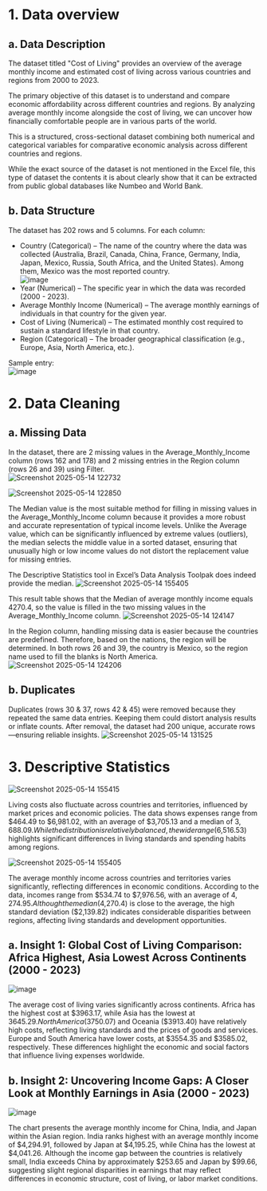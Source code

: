 # 1. Data overview
## a. Data Description
The dataset titled "Cost of Living" provides an overview of the average monthly income and estimated cost of living across various countries and regions from 2000 to 2023.


The primary objective of this dataset is to understand and compare economic affordability across different countries and regions. By analyzing average monthly income alongside the cost of living, we can uncover how financially comfortable people are in various parts of the world.  


This is a structured, cross-sectional dataset combining both numerical and categorical variables for comparative economic analysis across different countries and regions.  


While the exact source of the dataset is not mentioned in the Excel file, this type of dataset the contents it is about clearly show that it can be extracted from public global databases like Numbeo and World Bank.  
## b. Data Structure
The dataset has 202 rows and 5 columns. For each column:  
- Country (Categorical) – The name of the country where the data was collected (Australia, Brazil, Canada, China, France, Germany, India, Japan, Mexico, Russia, South Africa,  and the United States). Among them, Mexico was the most reported country.  
![image](https://github.com/user-attachments/assets/8632a521-988a-4086-96dd-0b4dbd0aef2d)
- Year (Numerical) – The specific year in which the data was recorded (2000 - 2023).
- Average Monthly Income (Numerical) – The average monthly earnings of individuals in that country for the given year.
- Cost of Living (Numerical) – The estimated monthly cost required to sustain a standard lifestyle in that country.
- Region (Categorical) – The broader geographical classification (e.g., Europe, Asia, North America, etc.).


Sample entry:  
![image](https://github.com/user-attachments/assets/8fd12e7e-0a57-4f6c-bc8f-ddc6d2308896)
# 2. Data Cleaning
## a. Missing Data
In the dataset, there are 2 missing values in the Average_Monthly_Income column (rows 162 and 178) and 2 missing entries in the Region column (rows 26 and 39) using Filter.  
![Screenshot 2025-05-14 122732](https://github.com/user-attachments/assets/e7e05530-2ec9-4c34-8f8e-21aebf4c3356)


![Screenshot 2025-05-14 122850](https://github.com/user-attachments/assets/8d320937-73c5-4e97-b7f4-877a74b7688b)  


The Median value is the most suitable method for filling in missing values in the Average_Monthly_Income column because it provides a more robust and accurate representation of typical income levels. Unlike the Average value, which can be significantly influenced by extreme values (outliers), the median selects the middle value in a sorted dataset, ensuring that unusually high or low income values do not distort the replacement value for missing entries.


The Descriptive Statistics tool in Excel’s Data Analysis Toolpak does indeed provide the median.
![Screenshot 2025-05-14 155405](https://github.com/user-attachments/assets/2f855b25-2608-4887-a5a7-11b4f25118df)


This result table shows that the Median of average monthly income equals 4270.4, so the value is filled in the two missing values in the Average_Monthly_Income column.
![Screenshot 2025-05-14 124147](https://github.com/user-attachments/assets/048c21d8-051e-4a7b-8fff-aad9edf55899)


In the Region column, handling missing data is easier because the countries are predefined. Therefore, based on the nations, the region will be determined. In both rows 26 and 39, the country is Mexico, so the region name used to fill the blanks is North America.
![Screenshot 2025-05-14 124206](https://github.com/user-attachments/assets/a347ec15-ebc1-40fe-a7aa-2440596f812a)
## b. Duplicates
Duplicates (rows 30 & 37, rows 42 & 45) were removed because they repeated the same data entries. Keeping them could distort analysis results or inflate counts. After removal, the dataset had 200 unique, accurate rows—ensuring reliable insights.
![Screenshot 2025-05-14 131525](https://github.com/user-attachments/assets/85a13926-36f3-4ef8-8f7f-6a0a7c5e1ab0)
# 3. Descriptive Statistics
![Screenshot 2025-05-14 155415](https://github.com/user-attachments/assets/b2d63428-f0f9-439a-a1eb-bb4a1dff1b76)


Living costs also fluctuate across countries and territories, influenced by market prices and economic policies. The data shows expenses range from $464.49 to $6,981.02, with an average of $3,705.13 and a median of $3,688.09. While the distribution is relatively balanced, the wide range ($6,516.53) highlights significant differences in living standards and spending habits among regions.


![Screenshot 2025-05-14 155405](https://github.com/user-attachments/assets/538c9af8-f1dc-44de-ab67-efb458fa1588)


The average monthly income across countries and territories varies significantly, reflecting differences in economic conditions. According to the data, incomes range from $534.74 to $7,976.56, with an average of $4,274.95. Although the median ($4,270.4) is close to the average, the high standard deviation ($2,139.82) indicates considerable disparities between regions, affecting living standards and development opportunities.
## a. Insight 1: Global Cost of Living Comparison: Africa Highest, Asia Lowest Across Continents (2000 - 2023)
![image](https://github.com/user-attachments/assets/02bcbc70-3923-40c4-8012-cfc29d42e360)


The average cost of living varies significantly across continents. Africa has the highest cost at $3963.17, while Asia has the lowest at $3645.29. North America ($3750.07) and Oceania ($3913.40) have relatively high costs, reflecting living standards and the prices of goods and services. Europe and South America have lower costs, at $3554.35 and $3585.02, respectively. These differences highlight the economic and social factors that influence living expenses worldwide.
## b. Insight 2: Uncovering Income Gaps: A Closer Look at Monthly Earnings in Asia (2000 - 2023)
![image](https://github.com/user-attachments/assets/6e1f019e-1d3e-494e-97b0-f877974904c9)


The chart presents the average monthly income for China, India, and Japan within the Asian region. India ranks highest with an average monthly income of $4,294.91, followed by Japan at $4,195.25, while China has the lowest at $4,041.26. Although the income gap between the countries is relatively small, India exceeds China by approximately $253.65 and Japan by $99.66, suggesting slight regional disparities in earnings that may reflect differences in economic structure, cost of living, or labor market conditions.


